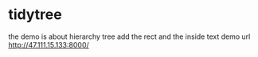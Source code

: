 # tidytree
the demo is about hierarchy tree
add the rect and the inside text
demo url http://47.111.15.133:8000/
